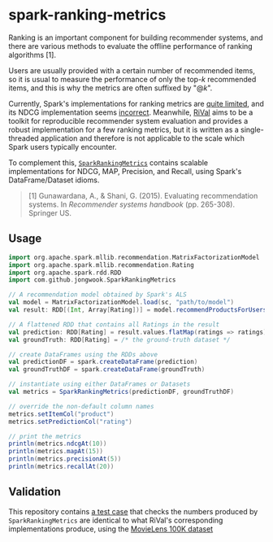 spark-ranking-metrics
=====================

Ranking is an important component for building recommender systems, and there are various methods to evaluate the offline performance of ranking algorithms [1].

Users are usually provided with a certain number of recommended items, so it is usual to measure the performance of only the top-*k* recommended items, and this is why the metrics are often suffixed by "@*k*".

Currently, Spark's implementations for ranking metrics are [quite limited](http://spark.apache.org/docs/2.0.0/api/scala/index.html#org.apache.spark.mllib.evaluation.RankingMetrics), and its NDCG implementation seems [incorrect](https://gist.github.com/jongwook/5d4e78290eaef22cb69abbf68b52e597). Meanwhile, [RiVal](https://github.com/recommenders/rival) aims to be a toolkit for reproducible recommender system evaluation and provides a robust implementation for a few ranking metrics, but it is written as a single-threaded application and therefore is not applicable to the scale which Spark users typically encounter.

To complement this, [`SparkRankingMetrics`](src/main/scala/com/github/jongwook/SparkRankingMetrics.scala) contains scalable implementations for NDCG, MAP, Precision, and Recall, using Spark's DataFrame/Dataset idioms.

> [1] Gunawardana, A., & Shani, G. (2015). Evaluating recommendation systems. In *Recommender systems handbook* (pp. 265-308). Springer US.

Usage
-----

```scala
import org.apache.spark.mllib.recommendation.MatrixFactorizationModel
import org.apache.spark.mllib.recommendation.Rating
import org.apache.spark.rdd.RDD
import com.github.jongwook.SparkRankingMetrics

// A recommendation model obtained by Spark's ALS
val model = MatrixFactorizationModel.load(sc, "path/to/model")
val result: RDD[(Int, Array[Rating])] = model.recommendProductsForUsers(20)

// A flattened RDD that contains all Ratings in the result
val prediction: RDD[Rating] = result.values.flatMap(ratings => ratings)
val groundTruth: RDD[Rating] = /* the ground-truth dataset */

// create DataFrames using the RDDs above
val predictionDF = spark.createDataFrame(prediction)
val groundTruthDF = spark.createDataFrame(groundTruth)

// instantiate using either DataFrames or Datasets
val metrics = SparkRankingMetrics(predictionDF, groundTruthDF)

// override the non-default column names
metrics.setItemCol("product")
metrics.setPredictionCol("rating")

// print the metrics
println(metrics.ndcgAt(10))
println(metrics.mapAt(15))
println(metrics.precisionAt(5))
println(metrics.recallAt(20))
```

Validation
----------

This repository contains [a test case](src/test/scala/com/github/jongwook/TestEquality.scala) that checks the numbers produced by `SparkRankingMetrics` are identical to what RiVal's corresponding implementations produce, using the [MovieLens 100K dataset](http://grouplens.org/datasets/movielens/100k/)
